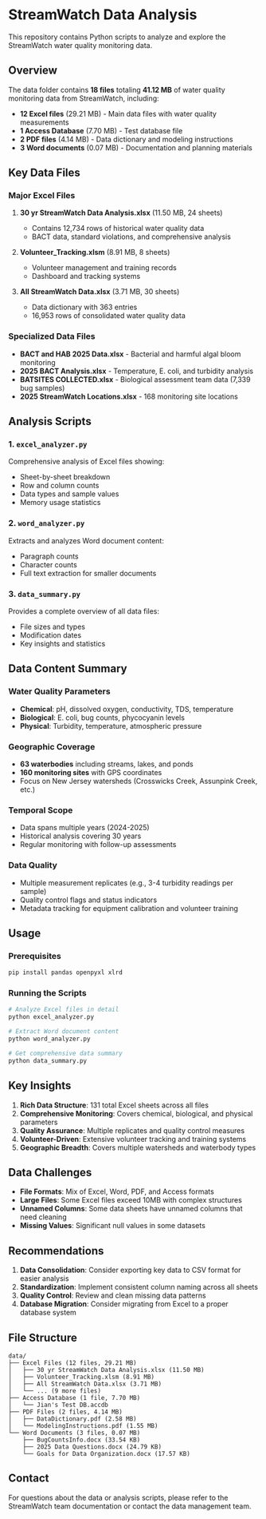 # StreamWatch Data Analysis

This repository contains Python scripts to analyze and explore the StreamWatch water quality monitoring data.

## Overview

The data folder contains **18 files** totaling **41.12 MB** of water quality monitoring data from StreamWatch, including:

- **12 Excel files** (29.21 MB) - Main data files with water quality measurements
- **1 Access Database** (7.70 MB) - Test database file
- **2 PDF files** (4.14 MB) - Data dictionary and modeling instructions
- **3 Word documents** (0.07 MB) - Documentation and planning materials

## Key Data Files

### Major Excel Files
1. **30 yr StreamWatch Data Analysis.xlsx** (11.50 MB, 24 sheets)
   - Contains 12,734 rows of historical water quality data
   - BACT data, standard violations, and comprehensive analysis

2. **Volunteer_Tracking.xlsm** (8.91 MB, 8 sheets)
   - Volunteer management and training records
   - Dashboard and tracking systems

3. **All StreamWatch Data.xlsx** (3.71 MB, 30 sheets)
   - Data dictionary with 363 entries
   - 16,953 rows of consolidated water quality data

### Specialized Data Files
- **BACT and HAB 2025 Data.xlsx** - Bacterial and harmful algal bloom monitoring
- **2025 BACT Analysis.xlsx** - Temperature, E. coli, and turbidity analysis
- **BATSITES COLLECTED.xlsx** - Biological assessment team data (7,339 bug samples)
- **2025 StreamWatch Locations.xlsx** - 168 monitoring site locations

## Analysis Scripts

### 1. `excel_analyzer.py`
Comprehensive analysis of Excel files showing:
- Sheet-by-sheet breakdown
- Row and column counts
- Data types and sample values
- Memory usage statistics

### 2. `word_analyzer.py`
Extracts and analyzes Word document content:
- Paragraph counts
- Character counts
- Full text extraction for smaller documents

### 3. `data_summary.py`
Provides a complete overview of all data files:
- File sizes and types
- Modification dates
- Key insights and statistics

## Data Content Summary

### Water Quality Parameters
- **Chemical**: pH, dissolved oxygen, conductivity, TDS, temperature
- **Biological**: E. coli, bug counts, phycocyanin levels
- **Physical**: Turbidity, temperature, atmospheric pressure

### Geographic Coverage
- **63 waterbodies** including streams, lakes, and ponds
- **160 monitoring sites** with GPS coordinates
- Focus on New Jersey watersheds (Crosswicks Creek, Assunpink Creek, etc.)

### Temporal Scope
- Data spans multiple years (2024-2025)
- Historical analysis covering 30 years
- Regular monitoring with follow-up assessments

### Data Quality
- Multiple measurement replicates (e.g., 3-4 turbidity readings per sample)
- Quality control flags and status indicators
- Metadata tracking for equipment calibration and volunteer training

## Usage

### Prerequisites
```bash
pip install pandas openpyxl xlrd
```

### Running the Scripts
```bash
# Analyze Excel files in detail
python excel_analyzer.py

# Extract Word document content
python word_analyzer.py

# Get comprehensive data summary
python data_summary.py
```

## Key Insights

1. **Rich Data Structure**: 131 total Excel sheets across all files
2. **Comprehensive Monitoring**: Covers chemical, biological, and physical parameters
3. **Quality Assurance**: Multiple replicates and quality control measures
4. **Volunteer-Driven**: Extensive volunteer tracking and training systems
5. **Geographic Breadth**: Covers multiple watersheds and waterbody types

## Data Challenges

- **File Formats**: Mix of Excel, Word, PDF, and Access formats
- **Large Files**: Some Excel files exceed 10MB with complex structures
- **Unnamed Columns**: Some data sheets have unnamed columns that need cleaning
- **Missing Values**: Significant null values in some datasets

## Recommendations

1. **Data Consolidation**: Consider exporting key data to CSV format for easier analysis
2. **Standardization**: Implement consistent column naming across all sheets
3. **Quality Control**: Review and clean missing data patterns
4. **Database Migration**: Consider migrating from Excel to a proper database system

## File Structure
```
data/
├── Excel Files (12 files, 29.21 MB)
│   ├── 30 yr StreamWatch Data Analysis.xlsx (11.50 MB)
│   ├── Volunteer_Tracking.xlsm (8.91 MB)
│   ├── All StreamWatch Data.xlsx (3.71 MB)
│   └── ... (9 more files)
├── Access Database (1 file, 7.70 MB)
│   └── Jian's Test DB.accdb
├── PDF Files (2 files, 4.14 MB)
│   ├── DataDictionary.pdf (2.58 MB)
│   └── ModelingInstructions.pdf (1.55 MB)
└── Word Documents (3 files, 0.07 MB)
    ├── BugCountsInfo.docx (33.54 KB)
    ├── 2025 Data Questions.docx (24.79 KB)
    └── Goals for Data Organization.docx (17.57 KB)
```

## Contact

For questions about the data or analysis scripts, please refer to the StreamWatch team documentation or contact the data management team.
